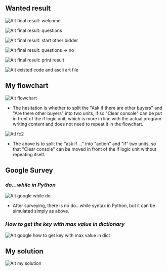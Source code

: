 ## **Wanted result**

![Alt final result: welcome](pic/01.jpg)

![Alt final result: questions](pic/02.jpg)

![Alt final result: start other bidder](pic/03.jpg)

![Alt final result: questions -> no](pic/04.jpg)

![Alt final result: print result](pic/05.jpg)

![Alt existed code and ascii art file](pic/06.jpg)

## **My flowchart**

![Alt flowchart](pic/07.jpg)

- The hesitation is whether to split the "Ask if there are other buyers" and "Are there other buyers" into two units, if so "Clear console" can be put in front of the if logic unit, which is more in line with the actual program writing content and does not need to repeat it in the flowchart.

![Atl fc2](pic/11.jpg)

- The above is to split the "ask if ..." into "action" and "if" two units, so that "Clear console" can be moved in front of the if logic unit without repeating itself.

## **Google Survey**

### _do...while in Python_

![Alt google while do](pic/08.jpg)

- After surveying, there is no do...while syntax in Python, but it can be simulated simply as above.

### _How to get the key with max value in dictionary_

![Alt google how to get key with max value in dict](pic/09.jpg)

## **My solution**

![Alt my solution](pic/10.jpg)

